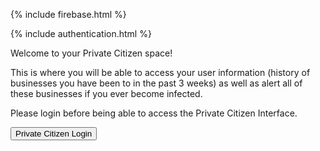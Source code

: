 {% include firebase.html %}

{% include authentication.html %}

<div ng-app="myApp" ng-if="checkLocalStorage()">
Welcome to your Private Citizen space!

This is where you will be able to access your user information (history of businesses you have been to in the past 3 weeks) as well as alert all of these businesses if you ever become infected.

</div>

<div ng-app="myApp" ng-if="!checkLocalStorage()">
  Please login before being able to access the Private Citizen Interface.



  <button name="button" onclick="https://othman-ben.github.io/StayInTouch/user_login">Private Citizen Login</button>

</div>
